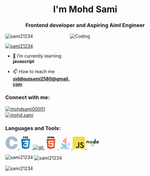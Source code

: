 <h1 align="center">I'm Mohd Sami</h1>
<h3 align="center">Frontend developer and Aspiring Aiml Engineer</h3>
<img align="right" alt="Coding"  width="300" height="300" src="https://i.postimg.cc/0QhkDFMt/animated-hello-coder-large-text.gif"
<p align="left"> <img src="https://komarev.com/ghpvc/?username=sami21234&label=Profile%20views&color=0e75b6&style=flat" alt="sami21234" /> </p>

<p align="left"> <a href="https://github.com/ryo-ma/github-profile-trophy"><img src="https://github-profile-trophy.vercel.app/?username=sami21234" alt="sami21234" /></a> </p>

- 🌱 I’m currently learning **javascript**

- 📫 How to reach me **siddiquisami2580@gmail.com**

<h3 align="left">Connect with me:</h3>
<p align="left">
<a href="https://twitter.com/mohdsami00001" target="blank"><img align="center" src="https://raw.githubusercontent.com/rahuldkjain/github-profile-readme-generator/master/src/images/icons/Social/twitter.svg" alt="mohdsami00001" height="30" width="40" /></a>
<a href="https://linkedin.com/in/mohd.sami" target="blank"><img align="center" src="https://raw.githubusercontent.com/rahuldkjain/github-profile-readme-generator/master/src/images/icons/Social/linked-in-alt.svg" alt="mohd.sami" height="30" width="40" /></a>
</p>

<h3 align="left">Languages and Tools:</h3>
<p align="left"> <a href="https://www.cprogramming.com/" target="_blank" rel="noreferrer"> <img src="https://raw.githubusercontent.com/devicons/devicon/master/icons/c/c-original.svg" alt="c" width="40" height="40"/> </a> <a href="https://www.w3schools.com/css/" target="_blank" rel="noreferrer"> <img src="https://raw.githubusercontent.com/devicons/devicon/master/icons/css3/css3-original-wordmark.svg" alt="css3" width="40" height="40"/> </a> <a href="https://git-scm.com/" target="_blank" rel="noreferrer"> <img src="https://www.vectorlogo.zone/logos/git-scm/git-scm-icon.svg" alt="git" width="40" height="40"/> </a> <a href="https://www.w3.org/html/" target="_blank" rel="noreferrer"> <img src="https://raw.githubusercontent.com/devicons/devicon/master/icons/html5/html5-original-wordmark.svg" alt="html5" width="40" height="40"/> </a> <a href="https://www.java.com" target="_blank" rel="noreferrer"> <img src="https://raw.githubusercontent.com/devicons/devicon/master/icons/java/java-original.svg" alt="java" width="40" height="40"/> </a> <a href="https://developer.mozilla.org/en-US/docs/Web/JavaScript" target="_blank" rel="noreferrer"> <img src="https://raw.githubusercontent.com/devicons/devicon/master/icons/javascript/javascript-original.svg" alt="javascript" width="40" height="40"/> </a> <a href="https://nodejs.org" target="_blank" rel="noreferrer"> <img src="https://raw.githubusercontent.com/devicons/devicon/master/icons/nodejs/nodejs-original-wordmark.svg" alt="nodejs" width="40" height="40"/> </a> </p>

<p><img align="left" src="https://github-readme-stats.vercel.app/api/top-langs?username=sami21234&show_icons=true&locale=en&layout=compact" alt="sami21234" /></p>

<p>&nbsp;<img align="center" src="https://github-readme-stats.vercel.app/api?username=sami21234&show_icons=true&locale=en" alt="sami21234" /></p>

<p><img align="center" src="https://github-readme-streak-stats.herokuapp.com/?user=sami21234&" alt="sami21234" /></p>
